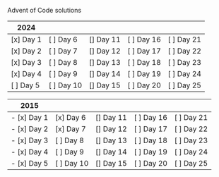 Advent of Code solutions

| 2024          |               |               |               |               |
| ----          | ----          | ----          | ----          | ----          |
| [x] Day 1     | [ ] Day 6     | [] Day 11     | [ ] Day 16    | [ ] Day 21    |
| [x] Day 2     | [ ] Day 7     | [] Day 12     | [ ] Day 17    | [ ] Day 22    |
| [x] Day 3     | [ ] Day 8     | [] Day 13     | [ ] Day 18    | [ ] Day 23    |
| [x] Day 4     | [ ] Day 9     | [] Day 14     | [ ] Day 19    | [ ] Day 24    |
| [ ] Day 5     | [ ] Day 10    | [] Day 15     | [ ] Day 20    | [ ] Day 25    |



| 2015          |               |               |               |               |
| ----          | ----          | ----          | ----          | ----          |
| - [x] Day 1     | [x] Day 6     | [] Day 11     | [ ] Day 16    | [ ] Day 21    |
| - [x] Day 2     | [x] Day 7     | [] Day 12     | [ ] Day 17    | [ ] Day 22    |
| - [x] Day 3     | [ ] Day 8     | [] Day 13     | [ ] Day 18    | [ ] Day 23    |
| - [x] Day 4     | [ ] Day 9     | [] Day 14     | [ ] Day 19    | [ ] Day 24    |
| - [x] Day 5     | [ ] Day 10    | [] Day 15     | [ ] Day 20    | [ ] Day 25    |
